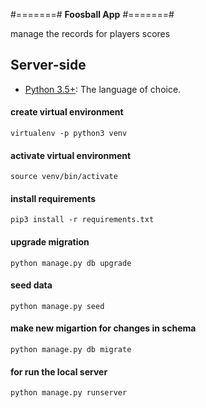 #=======#
**Foosball App**
#=======#

manage the records for players scores

## **Server-side**
* [Python 3.5+](http://www.python.org): The language of choice.

#### create virtual environment
    virtualenv -p python3 venv
    
#### activate virtual environment 
    source venv/bin/activate
    
#### install requirements
    pip3 install -r requirements.txt
    
#### upgrade migration
    python manage.py db upgrade

#### seed data
    python manage.py seed
    
#### make new migartion for changes in schema
    python manage.py db migrate

#### for run the local server 
    python manage.py runserver
    

